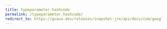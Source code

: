 ```yaml
---
title: typeparameter.hashcode
permalink: /typeparameter.hashcode/
redirect_to: https://guava.dev/releases/snapshot-jre/api/docs/com/google/common/reflect/TypeParameter.html#hashCode--
---
```

